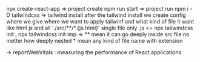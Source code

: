 npx create-react-app => project create
npm run start => project run
npm i - D tailwindcss => tailwind install 
after the tailwind install we create config where we give where we want to apply tailwinf and what kind of file it want  like html js and all './src/**/*.{js.html}' single file only .js <= npx tailwindcss init , npx tailwindcss init
imp => 
    ** mean it can go deeply inside src file no metter how deeply nested 
    *  mean any kind of file name with extension 

-> reportWebVitals : measuring the performance of React applications

